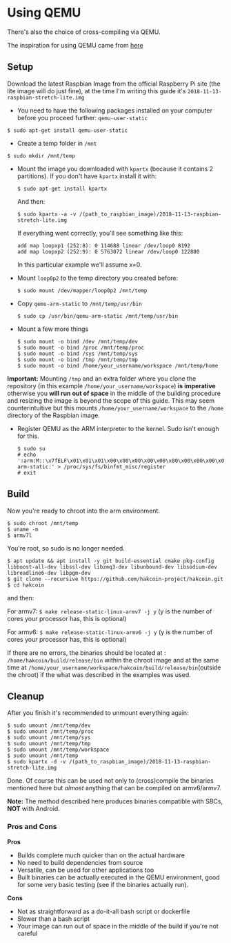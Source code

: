 # Using QEMU

There's also the choice of cross-compiling via QEMU.

The inspiration for using QEMU came from [here](https://sentryytech.blogspot.de/2013/02/faster-compiling-on-emulated-raspberry.html)

## Setup
Download the latest Raspbian Image from the official Raspberry Pi site (the lite image will do just fine), at the time I'm writing this guide it's ``2018-11-13-raspbian-stretch-lite.img``
* You need to have the following packages installed on your computer before you proceed further: ``qemu-user-static``

``$ sudo apt-get install qemu-user-static``

* Create a temp folder in ``/mnt``

``$ sudo mkdir /mnt/temp``

* Mount the image you downloaded with ``kpartx`` (because it contains 2 partitions). If you don't have ``kpartx`` install it with:

      $ sudo apt-get install kpartx
  And then:
  
      $ sudo kpartx -a -v /(path_to_raspbian_image)/2018-11-13-raspbian-stretch-lite.img
  
  If everything went correctly, you'll see something like this:


      add map loopxp1 (252:8): 0 114688 linear /dev/loop0 8192
      add map loopxp2 (252:9): 0 5763072 linear /dev/loop0 122880

  In this particular example we'll assume x=0. 

* Mount ``loop0p2`` to the temp directory you created before:

      $ sudo mount /dev/mapper/loop0p2 /mnt/temp

* Copy ``qemu-arm-static`` to ``/mnt/temp/usr/bin``

      $ sudo cp /usr/bin/qemu-arm-static /mnt/temp/usr/bin

* Mount a few more things 
   
  

      $ sudo mount -o bind /dev /mnt/temp/dev
      $ sudo mount -o bind /proc /mnt/temp/proc
      $ sudo mount -o bind /sys /mnt/temp/sys
      $ sudo mount -o bind /tmp /mnt/temp/tmp
      $ sudo mount -o bind /home/your_username/workspace /mnt/temp/home


**Important:** Mounting ``/tmp`` and an extra folder where you clone the repository (in this example ``/home/your_username/workspace``) **is imperative** otherwise you **will run out of space**  in the middle of the building procedure and resizing the image is beyond the scope of this guide.
This may seem counterintuitive but this mounts ``/home/your_username/workspace`` to the `/home` directory of the Raspbian image.

* Register QEMU as the ARM interpreter to the kernel. Sudo isn't enough for this.
    
      $ sudo su
      # echo ':arm:M::\x7fELF\x01\x01\x01\x00\x00\x00\x00\x00\x00\x00\x00\x00\x02\x00\x28\x00:\xff\xff\xff\xff\xff\xff\xff\x00\xff\xff\xff\xff\xff\xff\xff\xff\xfe\xff\xff\xff:/usr/bin/qemu-arm-static:' > /proc/sys/fs/binfmt_misc/register
      # exit
    
## Build

Now you're ready to chroot into the arm environment.

    $ sudo chroot /mnt/temp
    $ uname -m
    $ armv7l

You're root, so sudo is no longer needed.

    $ apt update && apt install -y git build-essential cmake pkg-config libboost-all-dev libssl-dev libzmq3-dev libunbound-dev libsodium-dev libreadline6-dev libpgm-dev
    $ git clone --recursive https://github.com/hakcoin-project/hakcoin.git
    $ cd hakcoin

and then:

For armv7:
``$ make release-static-linux-armv7 -j y`` (y is the number of cores your processor has, this is optional)

For armv6:
``$ make release-static-linux-armv6 -j y`` (y is the number of cores your processor has, this is optional)

If there are no errors, the binaries should be located at : ``/home/hakcoin/build/release/bin`` within the chroot image and at the same time at ``/home/your_username/workspace/hakcoin/build/release/bin``(outside the chroot) if the what was described in the examples was used.

## Cleanup
After you finish it's recommended to unmount everything again:

    $ sudo umount /mnt/temp/dev
    $ sudo umount /mnt/temp/proc
    $ sudo umount /mnt/temp/sys
    $ sudo umount /mnt/temp/tmp 
    $ sudo umount /mnt/temp/workspace
    $ sudo umount /mnt/temp
    $ sudo kpartx -d -v /(path_to_raspbian_image)/2018-11-13-raspbian-stretch-lite.img

Done.
Of course this can be used not only to (cross)compile the binaries mentioned here but  *almost* anything that can be compiled on armv6/armv7.

**Note:** The method described here produces binaries compatible with SBCs, **NOT** with Android.

### Pros and Cons
**Pros**

 - Builds complete much quicker than on the actual hardware
 - No need to build dependencies from source
 - Versatile, can be used for other applications too
 - Built binaries can be actually executed in the QEMU environment, good for some very basic testing (see if the binaries actually run).
 
 **Cons**
 
 - Not as straightforward as a do-it-all bash script or dockerfile
 - Slower than a bash script
 - Your image can run out of space in the middle of the build if you're not careful
